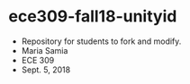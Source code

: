 # ece309-fall18-unityid
* Repository for students to fork and modify.
* Maria Samia 
* ECE 309 
* Sept. 5, 2018
